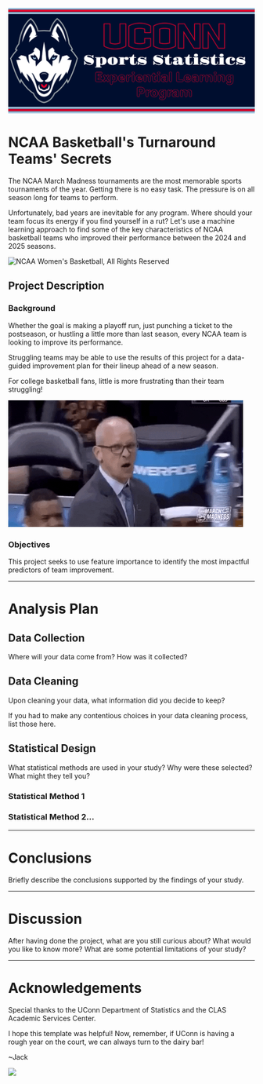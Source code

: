 ![](Images/UConnSSELPlogo.png)

# NCAA Basketball's Turnaround Teams' Secrets

The NCAA March Madness tournaments are the most memorable sports tournaments of the year. Getting there is no easy task. The pressure is on all season long for teams to perform. 

Unfortunately, bad years are inevitable for any program. Where should your team focus its energy if you find yourself in a rut? Let's use a machine learning approach to find some of the key characteristics of NCAA basketball teams who improved their performance between the 2024 and 2025 seasons. 

![NCAA Women's Basketball, All Rights Reserved](Images/bueckers.gif)

## Project Description

### Background

Whether the goal is making a playoff run, just punching a ticket to the postseason, or hustling a little more than last season, every NCAA team is looking to improve its performance. 

Struggling teams may be able to use the results of this project for a data-guided improvement plan for their lineup ahead of a new season.

For college basketball fans, little is more frustrating than their team struggling!

![NCAA Men's Basketball, All Rights Reserved](Images/hurley_mad.gif)

### Objectives

This project seeks to use feature importance to identify the most impactful predictors of team improvement. 

---

# Analysis Plan

## Data Collection

Where will your data come from? How was it collected? 

## Data Cleaning

Upon cleaning your data, what information did you decide to keep?

If you had to make any contentious choices in your data cleaning process, list those here. 

## Statistical Design

What statistical methods are used in your study? Why were these selected? What might they tell you?

### Statistical Method 1

### Statistical Method 2...

---

# Conclusions

Briefly describe the conclusions supported by the findings of your study.

---

# Discussion

After having done the project, what are you still curious about? What would you like to know more? What are some potential limitations of your study? 

---

# Acknowledgements

Special thanks to the UConn Department of Statistics and the CLAS Academic Services Center.

I hope this template was helpful! Now, remember, if UConn is having a rough year on the court, we can always turn to the dairy bar!

~Jack

![](Images/ice_cream.gif)
